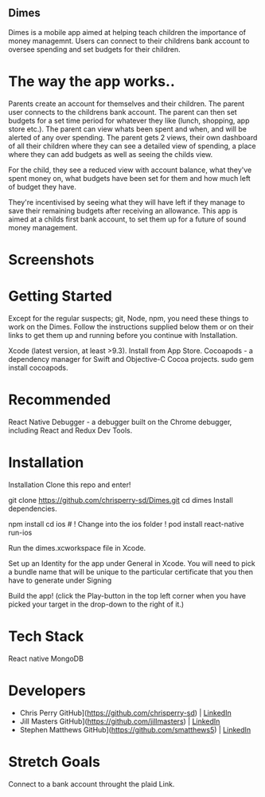 ## Dimes


Dimes is a mobile app aimed at helping teach children the importance of money managemnt. Users can connect to their childrens bank account to oversee spending and set budgets for their children.

# The way the app works..

Parents create an account for themselves and their children. The parent user connects to the childrens bank account. The parent can then set budgets for a set time period for whatever they like (lunch, shopping, app store etc.). The parent can view whats been spent and when, and will be alerted of any over spending.
The parent gets 2 views, their own dashboard of all their children where they can see a detailed view of spending, a place where they can add budgets as well as seeing the childs view.

For the child, they see a reduced view with account balance, what they've spent money on, what budgets have been set for them and how much left of budget they have.

They're incentivised by seeing what they will have left if they manage to save their remaining budgets after receiving an allowance. This app is aimed at a childs first bank account, to set them up for a future of sound money management.

# Screenshots

# Getting Started 

Except for the regular suspects; git, Node, npm, you need these things to work on the Dimes. Follow the instructions supplied below them or on their links to get them up and running before you continue with Installation.

Xcode (latest version, at least >9.3). Install from App Store.
Cocoapods - a dependency manager for Swift and Objective-C Cocoa projects. sudo gem install cocoapods.

# Recommended 

React Native Debugger - a debugger built on the Chrome debugger, including React and Redux Dev Tools.

# Installation

Installation
Clone this repo and enter!

git clone https://github.com/chrisperry-sd/Dimes.git
cd dimes
Install dependencies.

npm install
cd ios			# ! Change into the ios folder !
pod install
react-native run-ios

Run the dimes.xcworkspace file in Xcode.

Set up an Identity for the app under General in Xcode. You will need to pick a bundle name that will be unique to the particular certificate that you then have to generate under Signing

Build the app! (click the Play-button in the top left corner when you have picked your target in the drop-down to the right of it.)

# Tech Stack

React native
MongoDB

# Developers

* Chris Perry GitHub](https://github.com/chrisperry-sd) | [LinkedIn](https://www.linkedin.com/in/chrisdperry-sd/)
* Jill Masters GitHub](https://github.com/jillmasters) | [LinkedIn](https://www.linkedin.com/in/jillianchuahmasters/)
* Stephen Matthews GitHub](https://github.com/smatthews5) | [LinkedIn](https://www.linkedin.com/in/stephen-matthews5/)

# Stretch Goals

Connect to a bank account throught the plaid Link.
